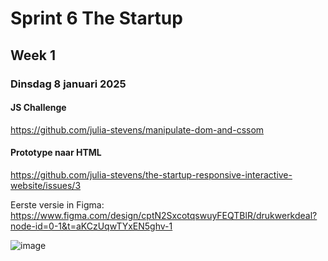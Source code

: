 # Sprint 6 The Startup
## Week 1
### Dinsdag 8 januari 2025

#### JS Challenge
https://github.com/julia-stevens/manipulate-dom-and-cssom

#### Prototype naar HTML
https://github.com/julia-stevens/the-startup-responsive-interactive-website/issues/3

Eerste versie in Figma: https://www.figma.com/design/cptN2SxcotqswuyFEQTBlR/drukwerkdeal?node-id=0-1&t=aKCzUqwTYxEN5ghv-1

![image](https://github.com/user-attachments/assets/28383c99-8f2f-4ec3-9275-dee294190d4a)